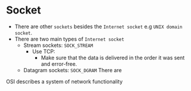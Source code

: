 # Socket
- There are other `sockets` besides the `Internet socket` e.g `UNIX domain socket`.
- There are two main types of `Internet socket`
  - Stream sockets: `SOCK_STREAM`
    - Use TCP:
      - Make sure that the data is delivered in the order it was sent and error-free.
  - Datagram sockets: `SOCK_DGRAM`
There are 

OSI describes a system of network functionality